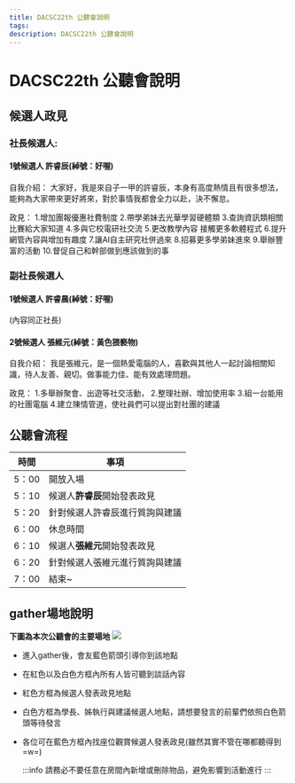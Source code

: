 ```yaml
---
title: DACSC22th 公聽會說明
tags: 
description: DACSC22th 公聽會說明
---
```

# DACSC22th 公聽會說明
## 候選人政見
### 社長候選人:
#### 1號候選人 許睿辰(綽號：好喔)
自我介紹：
大家好，我是來自子一甲的許睿辰，本身有高度熱情且有很多想法，能夠為大家帶來更好將來，對於事情我都會全力以赴，決不懈怠。

政見：
1.增加團報優惠社費制度
2.帶學弟妹去光華學習硬體類
3.查詢資訊類相關比賽給大家知道
4.多與它校電研社交流
5.更改教學內容 接觸更多軟體程式
6.提升網管內容與增加有趣度
7.讓AI自主研究社併過來
8.招募更多學弟妹進來
9.舉辦豐富的活動
10.督促自己和幹部做到應該做到的事

### 副社長候選人
#### 1號候選人 許睿晨(綽號：好喔)
(內容同正社長)

#### 2號候選人 張維元(綽號：黃色猥褻物)
自我介紹：
我是張維元，是一個熱愛電腦的人，喜歡與其他人一起討論相關知識，待人友善、親切。做事能力佳、能有效處理問題。

政見：
1.多舉辦聚會、出遊等社交活動，
2.整理社辦、增加使用率
3.組一台能用的社團電腦
4.建立陳情管道，使社員們可以提出對社團的建議

## 公聽會流程
| 時間 | 事項 |
|:----:| ---- |
| 5：00 | 開放入場 |
| 5：10 | 候選人**許睿辰**開始發表政見 |
| 5：20 | 針對候選人許睿辰進行質詢與建議 |
| 6：00 | 休息時間 |
| 6：10 | 候選人**張維元**開始發表政見 |
| 6：20 | 針對候選人張維元進行質詢與建議 |
| 7：00 | 結束~ |

## gather場地說明
**下圖為本次公聽會的主要場地**
![](https://s3-ap-northeast-1.amazonaws.com/g0v-hackmd-images/uploads/upload_5aa09de0ff0d1aabd073f688a6a75fde.png)

* 進入gather後，會友藍色箭頭引導你到該地點
* 在紅色以及白色方框內所有人皆可聽到談話內容
* 紅色方框為候選人發表政見地點
* 白色方框為學長、姊執行與建議候選人地點，請想要發言的前輩們依照白色箭頭等待發言
* 各位可在藍色方框內找座位觀賞候選人發表政見(雖然其實不管在哪都聽得到=w=)


	:::info
    請務必不要任意在房間內新增或刪除物品，避免影響到活動進行
    :::
